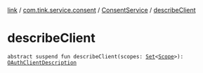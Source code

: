 [link](../../index.md) / [com.tink.service.consent](../index.md) / [ConsentService](index.md) / [describeClient](./describe-client.md)

# describeClient

`abstract suspend fun describeClient(scopes: `[`Set`](https://kotlinlang.org/api/latest/jvm/stdlib/kotlin.collections/-set/index.html)`<`[`Scope`](../../com.tink.model.user/-scope/index.md)`>): `[`OAuthClientDescription`](../../com.tink.model.consent/-o-auth-client-description/index.md)